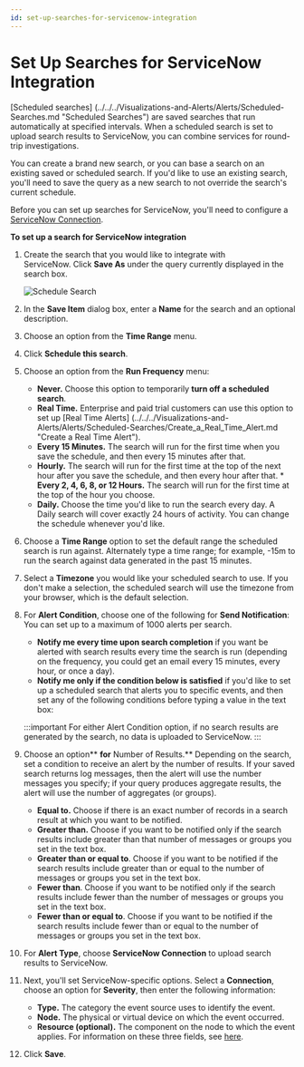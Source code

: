 ```yaml
---
id: set-up-searches-for-servicenow-integration
---
```


# Set Up Searches for ServiceNow Integration

[Scheduled searches] (../../../Visualizations-and-Alerts/Alerts/Scheduled-Searches.md "Scheduled Searches") are saved searches that run automatically at specified intervals. When a scheduled search is set to upload search results to ServiceNow, you can combine services for round-trip investigations.

You can create a brand new search, or you can base a search on an existing saved or scheduled search. If you'd like to use an existing search, you'll need to save the query as a new search to not override the search's current schedule.

Before you can set up searches for ServiceNow, you'll need to configure a [ServiceNow Connection](set-up-servicenow-connections.md).

**To set up a search for ServiceNow integration**

1. Create the search that you would like to integrate with ServiceNow. Click **Save As** under the query currently displayed in the search box.

    ![Schedule Search](/img/connection-and-integration/ScheduleSearch.png)

1. In the **Save Item** dialog box, enter a **Name** for the search and an optional description.
1. Choose an option from the **Time Range** menu.
1. Click **Schedule this search**. 
1. Choose an option from the **Run Frequency** menu: 

   * **Never.** Choose this option to temporarily **turn off a scheduled search**.
   * **Real Time.** Enterprise and paid trial customers can use this option to set up [Real Time Alerts] (../../../Visualizations-and-Alerts/Alerts/Scheduled-Searches/Create_a_Real_Time_Alert.md "Create a Real Time Alert").
   * **Every 15 Minutes.** The search will run for the first time when you save the schedule, and then every 15 minutes after that.
   * **Hourly.** The search will run for the first time at the top of the next hour after you save the schedule, and then every hour after that. * **Every 2, 4, 6, 8, or 12 Hours.** The search will run for the first time at the top of the hour you choose.
   * **Daily.** Choose the time you'd like to run the search every day. A Daily search will cover exactly 24 hours of activity. You can change the schedule whenever you'd like.

1. Choose a **Time Range** option to set the default range the scheduled search is run against. Alternately type a time range; for example, -15m to run the search against data generated in the past 15 minutes.
1. Select a **Timezone** you would like your scheduled search to use. If you don't make a selection, the scheduled search will use the timezone from your browser, which is the default selection.
1. For **Alert Condition**, choose one of the following for **Send Notification**:
 You can set up to a maximum of 1000 alerts per search.

   * **Notify me every time upon search completion** if you want be alerted with search results every time the search is run (depending on the frequency, you could get an email every 15 minutes, every hour, or once a day).
   * **Notify me only if the condition below is satisfied** if you'd like to set up a scheduled search that alerts you to specific events, and then set any of the following conditions before typing a value in the text box:

    :::important
    For either Alert Condition option, if no search results are generated by the search, no data is uploaded to ServiceNow.
    :::

1. Choose an option** **for** Number of Results.** Depending on the search, set a condition to receive an alert by the number of results. If your saved search returns log messages, then the alert will use the number messages you specify; if your query produces aggregate results, the alert will use the number of aggregates (or groups). 

   * **Equal to.** Choose if there is an exact number of records in a search result at which you want to be notified.
   * **Greater than.** Choose if you want to be notified only if the search results include greater than that number of messages or groups you set in the text box.
   * **Greater than or equal to**. Choose if you want to be notified if the search results include greater than or equal to the number of messages or groups you set in the text box.
   * **Fewer than**. Choose if you want to be notified only if the search results include fewer than the number of messages or groups you set in the text box.
   * **Fewer than or equal to**. Choose if you want to be notified if the search results include fewer than or equal to the number of messages or groups you set in the text box.

1. For **Alert Type**, choose **ServiceNow Connection** to upload search results to ServiceNow.

1. Next, you'll set ServiceNow-specific options. Select a **Connection**, choose an option for **Severity**, then enter the following information:

   * **Type.** The category the event source uses to identify the event.
   * **Node.** The physical or virtual device on which the event occurred.
   * **Resource (optional).** The component on the node to which the event applies. For information on these three fields, see [here](http://wiki.servicenow.com/index.php?title=Event_Management#Identifying_Information).

1. Click **Save**.
